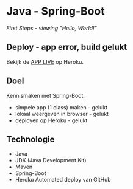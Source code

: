 # Java - Spring-Boot
*First Steps - viewing "Hello, World!"* 

## Deploy - app error, build gelukt

Bekijk de [APP LIVE](https://springboot-demo-b8381ea94e1b.herokuapp.com) op Heroku.

## Doel

Kennismaken met Spring-Boot: 
- simpele app (1 class) maken - gelukt
- lokaal weergeven in browser - gelukt
- deployen op Heroku - gelukt

## Technologie

- Java
- JDK (Java Development Kit)
- Maven
- Spring-Boot
- Heroku Automated deploy van GitHub
